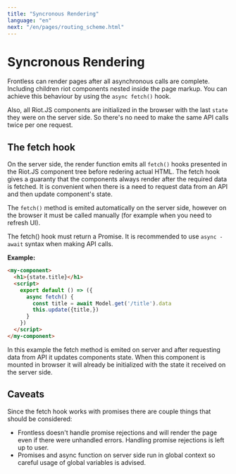 ```yaml
---
title: "Syncronous Rendering"
language: "en"
next: "/en/pages/routing_scheme.html"
---
```


# Syncronous Rendering

Frontless can render pages after all asynchronous calls are complete. Including children riot components nested inside the page markup.
You can achieve this behaviour by using the `async fetch()` hook. 

Also, all Riot.JS components are initialized in the browser with the last `state` they were on the server side. So there's no need to make the same API calls twice per one request. 


## The fetch hook

On the server side, the render function emits all `fetch()` hooks presented in the Riot.JS component tree before redering actual HTML.
The fetch hook gives a guaranty that the components always render after the required data is fetched. 
It is convenient when there is a need to request data from an API and then update component's state.

The `fetch()` method is emited automatically on the server side, however on the browser it must be called manually (for example when you need to refresh UI).

The fetch() hook must return a Promise. It is recommended to use `async - await` syntax when making API calls.

**Example:**

```html
<my-component>
  <h1>{state.title}</h1>
  <script>
    export default () => ({
      async fetch() {
        const title = await Model.get('/title').data
        this.update({title,})
      }
    })
  </script>
</my-component>
```

In this example the fetch method is emited on server and after requesting data from API it updates components state. 
When this component is mounted in browser it will already be initialized with the state it received on the server side.

## Caveats

Since the fetch hook works with promises there are couple things that should be considered:

- Frontless doesn't handle promise rejections and will render the page even if there were unhandled errors. Handling promise rejections is left up to user.
- Promises and async function on server side run in global context so careful usage of global variables is advised.

